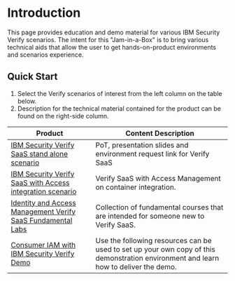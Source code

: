 # Introduction
 

This page provides education and demo material for various IBM Security Verify scenarios.
The intent for this "Jam-in-a-Box" is to bring various technical aids that allow the user to get hands-on-product environments and scenarios experience.

## Quick Start

1. Select the Verify scenarios of interest from the left column on the table below.
2. Description for the technical material contained for the product can be found on the right-side column.

| Product                                                       | Content Description  |
| ------------------------------------------------------------ | ------------------------------------------------------------ |
| [IBM Security Verify SaaS stand alone scenario](https://ibm.github.io/verify-jam-in-a-box/chapter1/) | PoT, presentation slides and environment request link for Verify SaaS |
| [IBM Security Verify SaaS with Access integration scenario](https://ibm.github.io/verify-jam-in-a-box/chapter2/) | Verify SaaS with Access Management on container integration. |
| [Identity and Access Management Verify SaaS Fundamental Labs](https://ibm.github.io/verify-jam-in-a-box/chapter3/) | Collection of fundamental courses that are intended for someone new to Verify SaaS. |
| [Consumer IAM with IBM Security Verify Demo](https://techzone.ibm.com/collection/customer-and-ctp-demos-for-ciam?history=/collection/ibm-security-verify-demos/journey-verify-saa-s) | Use the following resources can be used to set up your own copy of this demonstration environment and learn how to deliver the demo. |